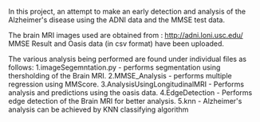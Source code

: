 In this project, an attempt to make an early detection and analysis of the Alzheimer's disease using the ADNI data and the MMSE test data.

The brain MRI images used are obtained from : http://adni.loni.usc.edu/ MMSE Result and Oasis data (in csv format) have been uploaded.

The various analysis being performed are found under individual files as follows: 1.imageSegemntation.py - performs segmentation using thersholding of the Brain MRI. 2.MMSE_Analysis - performs multiple regression using MMScore. 3.AnalysisUsingLongitudinalMRI - Performs analysis and predictions using the oasis data. 4.EdgeDetection - Performs edge detection of the Brain MRI for better analysis. 5.knn - Alzheimer's analysis can be achieved by KNN classifying algorithm
